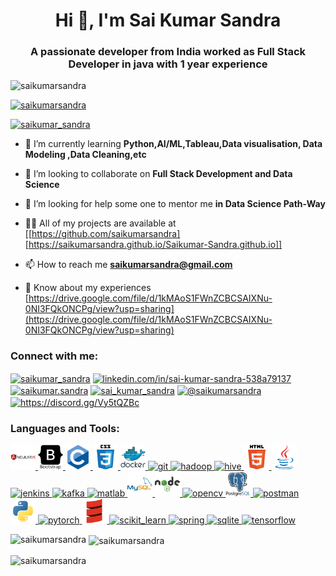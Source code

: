 <h1 align="center">Hi 👋, I'm Sai Kumar Sandra</h1>
<h3 align="center">A passionate developer from India worked as Full Stack Developer in java with 1 year experience</h3>

<p align="left"> <img src="https://komarev.com/ghpvc/?username=saikumarsandra&label=Profile%20views&color=0e75b6&style=flat" alt="saikumarsandra" /> </p>

<p align="left"> <a href="https://github.com/ryo-ma/github-profile-trophy"><img src="https://github-profile-trophy.vercel.app/?username=saikumarsandra" alt="saikumarsandra" /></a> </p>

<p align="left"> <a href="https://twitter.com/saikumar_sandra" target="blank"><img src="https://img.shields.io/twitter/follow/saikumar_sandra?logo=twitter&style=for-the-badge" alt="saikumar_sandra" /></a> </p>

- 🌱 I’m currently learning **Python,AI/ML,Tableau,Data visualisation, Data Modeling ,Data Cleaning,etc**

- 👯 I’m looking to collaborate on **Full Stack Development and Data Science**

- 🤝 I’m looking for help some one to mentor me **in Data Science Path-Way**

- 👨‍💻 All of my projects are available at [[https://github.com/saikumarsandra] [https://saikumarsandra.github.io/Saikumar-Sandra.github.io]] 

- 📫 How to reach me **saikumarsandra@gmail.com**

- 📄 Know about my experiences [https://drive.google.com/file/d/1kMAoS1FWnZCBCSAIXNu-0NI3FQkONCPg/view?usp=sharing](https://drive.google.com/file/d/1kMAoS1FWnZCBCSAIXNu-0NI3FQkONCPg/view?usp=sharing)

<h3 align="left">Connect with me:</h3>
<p align="left">
<a href="https://twitter.com/saikumar_sandra" target="blank"><img align="center" src="https://cdn.jsdelivr.net/npm/simple-icons@3.0.1/icons/twitter.svg" alt="saikumar_sandra" height="30" width="40" /></a>
<a href="https://linkedin.com/in/linkedin.com/in/sai-kumar-sandra-538a79137" target="blank"><img align="center" src="https://cdn.jsdelivr.net/npm/simple-icons@3.0.1/icons/linkedin.svg" alt="linkedin.com/in/sai-kumar-sandra-538a79137" height="30" width="40" /></a>
<a href="https://fb.com/saikumar.sandra" target="blank"><img align="center" src="https://cdn.jsdelivr.net/npm/simple-icons@3.0.1/icons/facebook.svg" alt="saikumar.sandra" height="30" width="40" /></a>
<a href="https://instagram.com/sai_kumar_sandra" target="blank"><img align="center" src="https://cdn.jsdelivr.net/npm/simple-icons@3.0.1/icons/instagram.svg" alt="sai_kumar_sandra" height="30" width="40" /></a>
<a href="https://www.hackerrank.com/@saikumarsandra" target="blank"><img align="center" src="https://cdn.jsdelivr.net/npm/simple-icons@3.0.1/icons/hackerrank.svg" alt="@saikumarsandra" height="30" width="40" /></a>
<a href="https://discord.gg/https://discord.gg/Vy5tQZBc" target="blank"><img align="center" src="https://cdn.jsdelivr.net/npm/simple-icons@3.0.1/icons/discord.svg" alt="https://discord.gg/Vy5tQZBc" height="30" width="40" /></a>
</p>

<h3 align="left">Languages and Tools:</h3>
<p align="left"> <a href="https://angular.io" target="_blank"> <img src="https://raw.githubusercontent.com/devicons/devicon/master/icons/angularjs/angularjs-original-wordmark.svg" alt="angularjs" width="40" height="40"/> </a> <a href="https://getbootstrap.com" target="_blank"> <img src="https://raw.githubusercontent.com/devicons/devicon/master/icons/bootstrap/bootstrap-plain-wordmark.svg" alt="bootstrap" width="40" height="40"/> </a> <a href="https://www.cprogramming.com/" target="_blank"> <img src="https://raw.githubusercontent.com/devicons/devicon/master/icons/c/c-original.svg" alt="c" width="40" height="40"/> </a> <a href="https://www.w3schools.com/css/" target="_blank"> <img src="https://raw.githubusercontent.com/devicons/devicon/master/icons/css3/css3-original-wordmark.svg" alt="css3" width="40" height="40"/> </a> <a href="https://www.docker.com/" target="_blank"> <img src="https://raw.githubusercontent.com/devicons/devicon/master/icons/docker/docker-original-wordmark.svg" alt="docker" width="40" height="40"/> </a> <a href="https://git-scm.com/" target="_blank"> <img src="https://www.vectorlogo.zone/logos/git-scm/git-scm-icon.svg" alt="git" width="40" height="40"/> </a> <a href="https://hadoop.apache.org/" target="_blank"> <img src="https://www.vectorlogo.zone/logos/apache_hadoop/apache_hadoop-icon.svg" alt="hadoop" width="40" height="40"/> </a> <a href="https://hive.apache.org/" target="_blank"> <img src="https://www.vectorlogo.zone/logos/apache_hive/apache_hive-icon.svg" alt="hive" width="40" height="40"/> </a> <a href="https://www.w3.org/html/" target="_blank"> <img src="https://raw.githubusercontent.com/devicons/devicon/master/icons/html5/html5-original-wordmark.svg" alt="html5" width="40" height="40"/> </a> <a href="https://www.java.com" target="_blank"> <img src="https://raw.githubusercontent.com/devicons/devicon/master/icons/java/java-original.svg" alt="java" width="40" height="40"/> </a> <a href="https://www.jenkins.io" target="_blank"> <img src="https://www.vectorlogo.zone/logos/jenkins/jenkins-icon.svg" alt="jenkins" width="40" height="40"/> </a> <a href="https://kafka.apache.org/" target="_blank"> <img src="https://www.vectorlogo.zone/logos/apache_kafka/apache_kafka-icon.svg" alt="kafka" width="40" height="40"/> </a> <a href="https://www.mathworks.com/" target="_blank"> <img src="https://raw.githubusercontent.com/simple-icons/simple-icons/master/icons/mathworks.svg" alt="matlab" width="40" height="40"/> </a> <a href="https://www.mysql.com/" target="_blank"> <img src="https://raw.githubusercontent.com/devicons/devicon/master/icons/mysql/mysql-original-wordmark.svg" alt="mysql" width="40" height="40"/> </a> <a href="https://nodejs.org" target="_blank"> <img src="https://raw.githubusercontent.com/devicons/devicon/master/icons/nodejs/nodejs-original-wordmark.svg" alt="nodejs" width="40" height="40"/> </a> <a href="https://opencv.org/" target="_blank"> <img src="https://www.vectorlogo.zone/logos/opencv/opencv-icon.svg" alt="opencv" width="40" height="40"/> </a> <a href="https://www.postgresql.org" target="_blank"> <img src="https://raw.githubusercontent.com/devicons/devicon/master/icons/postgresql/postgresql-original-wordmark.svg" alt="postgresql" width="40" height="40"/> </a> <a href="https://postman.com" target="_blank"> <img src="https://www.vectorlogo.zone/logos/getpostman/getpostman-icon.svg" alt="postman" width="40" height="40"/> </a> <a href="https://www.python.org" target="_blank"> <img src="https://raw.githubusercontent.com/devicons/devicon/master/icons/python/python-original.svg" alt="python" width="40" height="40"/> </a> <a href="https://pytorch.org/" target="_blank"> <img src="https://www.vectorlogo.zone/logos/pytorch/pytorch-icon.svg" alt="pytorch" width="40" height="40"/> </a> <a href="https://www.scala-lang.org" target="_blank"> <img src="https://raw.githubusercontent.com/devicons/devicon/master/icons/scala/scala-original.svg" alt="scala" width="40" height="40"/> </a> <a href="https://scikit-learn.org/" target="_blank"> <img src="https://upload.wikimedia.org/wikipedia/commons/0/05/Scikit_learn_logo_small.svg" alt="scikit_learn" width="40" height="40"/> </a> <a href="https://spring.io/" target="_blank"> <img src="https://www.vectorlogo.zone/logos/springio/springio-icon.svg" alt="spring" width="40" height="40"/> </a> <a href="https://www.sqlite.org/" target="_blank"> <img src="https://www.vectorlogo.zone/logos/sqlite/sqlite-icon.svg" alt="sqlite" width="40" height="40"/> </a> <a href="https://www.tensorflow.org" target="_blank"> <img src="https://www.vectorlogo.zone/logos/tensorflow/tensorflow-icon.svg" alt="tensorflow" width="40" height="40"/> </a> </p>

<p><img align="left" src="https://github-readme-stats.vercel.app/api/top-langs?username=saikumarsandra&show_icons=true&locale=en&layout=compact" alt="saikumarsandra" /></p>
<p>&nbsp;<img align="center" src="https://github-readme-stats.vercel.app/api?username=saikumarsandra&show_icons=true&locale=en" alt="saikumarsandra" /></p>
<p><img align="center" src="https://github-readme-streak-stats.herokuapp.com/?user=saikumarsandra&" alt="saikumarsandra" /></p>
